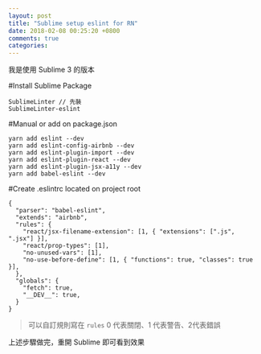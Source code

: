 ```yaml
---
layout: post
title: "Sublime setup eslint for RN"
date: 2018-02-08 00:25:20 +0800
comments: true
categories: 
---
```

我是使用 Sublime 3 的版本

#Install Sublime Package
```
SublimeLinter // 先裝
SublimeLinter-eslint
```

#Manual
or add on package.json

```
yarn add eslint --dev
yarn add eslint-config-airbnb --dev
yarn add eslint-plugin-import --dev
yarn add eslint-plugin-react --dev
yarn add eslint-plugin-jsx-a11y --dev
yarn add babel-eslint --dev
```

#Create .eslintrc
located on project root

```
{
  "parser": "babel-eslint",
  "extends": "airbnb",
  "rules": {
    "react/jsx-filename-extension": [1, { "extensions": [".js", ".jsx"] }],
    "react/prop-types": [1],
    "no-unused-vars": [1],
    "no-use-before-define": [1, { "functions": true, "classes": true }],
  },
  "globals": {
    "fetch": true,
    "__DEV__": true,
  }
}
```
> 可以自訂規則寫在 `rules` 0 代表關閉、1 代表警告、2代表錯誤 

上述步驟做完，重開 Sublime 即可看到效果